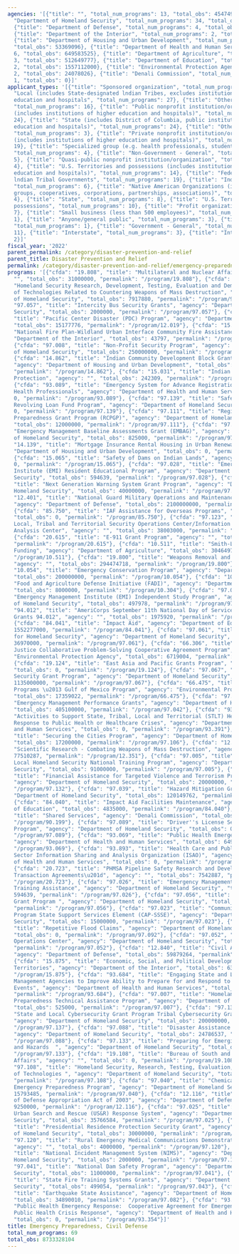 ```yaml
---
agencies: '[{"title": "", "total_num_programs": 13, "total_obs": 454749121}, {"title":
  "Department of Homeland Security", "total_num_programs": 34, "total_obs": 2660185697},
  {"title": "Department of Defense", "total_num_programs": 4, "total_obs": 2184307040},
  {"title": "Department of the Interior", "total_num_programs": 2, "total_obs": 637293822},
  {"title": "Department of Housing and Urban Development", "total_num_programs": 2,
  "total_obs": 53369096}, {"title": "Department of Health and Human Services", "total_num_programs":
  6, "total_obs": 649583525}, {"title": "Department of Agriculture", "total_num_programs":
  3, "total_obs": 512649777}, {"title": "Department of Education", "total_num_programs":
  2, "total_obs": 1557112000}, {"title": "Environmental Protection Agency", "total_num_programs":
  2, "total_obs": 24078026}, {"title": "Denali Commission", "total_num_programs":
  1, "total_obs": 0}]'
applicant_types: '[{"title": "Sponsored organization", "total_num_programs": 4}, {"title":
  "Local (includes State-designated lndian Tribes, excludes institutions of higher
  education and hospitals", "total_num_programs": 27}, {"title": "Other public institution/organization",
  "total_num_programs": 16}, {"title": "Public nonprofit institution/organization
  (includes institutions of higher education and hospitals)", "total_num_programs":
  24}, {"title": "State (includes District of Columbia, public institutions of higher
  education and hospitals)", "total_num_programs": 24}, {"title": "Other private institutions/organizations",
  "total_num_programs": 3}, {"title": "Private nonprofit institution/organization
  (includes institutions of higher education and hospitals)", "total_num_programs":
  19}, {"title": "Specialized group (e.g. health professionals, students, veterans)",
  "total_num_programs": 4}, {"title": "Non-Government - General", "total_num_programs":
  5}, {"title": "Quasi-public nonprofit institution/organization", "total_num_programs":
  4}, {"title": "U.S. Territories and possessions (includes institutions of higher
  education and hospitals)", "total_num_programs": 14}, {"title": "Federally Recognized
  lndian Tribal Governments", "total_num_programs": 19}, {"title": "Individual/Family",
  "total_num_programs": 6}, {"title": "Native American Organizations (includes lndian
  groups, cooperatives, corporations, partnerships, associations)", "total_num_programs":
  4}, {"title": "State", "total_num_programs": 8}, {"title": "U.S. Territories and
  possessions", "total_num_programs": 10}, {"title": "Profit organization", "total_num_programs":
  7}, {"title": "Small business (less than 500 employees)", "total_num_programs":
  1}, {"title": "Anyone/general public", "total_num_programs": 3}, {"title": "Federal",
  "total_num_programs": 1}, {"title": "Government - General", "total_num_programs":
  11}, {"title": "Interstate", "total_num_programs": 3}, {"title": "Intrastate", "total_num_programs":
  2}]'
fiscal_year: '2022'
parent_permalink: /category/disaster-prevention-and-relief
parent_title: Disaster Prevention and Relief
permalink: /category/disaster-prevention-and-relief/emergency-preparedness--civil-defense
programs: '[{"cfda": "19.808", "title": "Multilateral and Nuclear Affairs", "agency":
  "", "total_obs": 31000000, "permalink": "/program/19.808"}, {"cfda": "97.077", "title":
  "Homeland Security Research, Development, Testing, Evaluation and Demonstration
  of Technologies Related to Countering Weapons of Mass Destruction", "agency": "Department
  of Homeland Security", "total_obs": 7917880, "permalink": "/program/97.077"}, {"cfda":
  "97.057", "title": "Intercity Bus Security Grants", "agency": "Department of Homeland
  Security", "total_obs": 2000000, "permalink": "/program/97.057"}, {"cfda": "12.019",
  "title": "Pacific Center Disaster (PDC) Program", "agency": "Department of Defense",
  "total_obs": 15177776, "permalink": "/program/12.019"}, {"cfda": "15.674", "title":
  "National Fire Plan-Wildland Urban Interface Community Fire Assistance", "agency":
  "Department of the Interior", "total_obs": 43797, "permalink": "/program/15.674"},
  {"cfda": "97.008", "title": "Non-Profit Security Program", "agency": "Department
  of Homeland Security", "total_obs": 250000000, "permalink": "/program/97.008"},
  {"cfda": "14.862", "title": "Indian Community Development Block Grant Program",
  "agency": "Department of Housing and Urban Development", "total_obs": 53369096,
  "permalink": "/program/14.862"}, {"cfda": "15.031", "title": "Indian Community Fire
  Protection", "agency": "", "total_obs": 242309, "permalink": "/program/15.031"},
  {"cfda": "93.089", "title": "Emergency System for Advance Registration of Volunteer
  Health Professionals", "agency": "Department of Health and Human Services", "total_obs":
  0, "permalink": "/program/93.089"}, {"cfda": "97.139", "title": "Safeguarding Tomorrow
  Revolving Loan Fund Program", "agency": "Department of Homeland Security", "total_obs":
  0, "permalink": "/program/97.139"}, {"cfda": "97.111", "title": "Regional Catastrophic
  Preparedness Grant Program (RCPGP)", "agency": "Department of Homeland Security",
  "total_obs": 12000000, "permalink": "/program/97.111"}, {"cfda": "97.131", "title":
  "Emergency Management Baseline Assessments Grant (EMBAG)", "agency": "Department
  of Homeland Security", "total_obs": 825000, "permalink": "/program/97.131"}, {"cfda":
  "14.139", "title": "Mortgage Insurance Rental Housing in Urban Renewal Areas", "agency":
  "Department of Housing and Urban Development", "total_obs": 0, "permalink": "/program/14.139"},
  {"cfda": "15.065", "title": "Safety of Dams on Indian Lands", "agency": "", "total_obs":
  0, "permalink": "/program/15.065"}, {"cfda": "97.028", "title": "Emergency Management
  Institute (EMI) Resident Educational Program", "agency": "Department of Homeland
  Security", "total_obs": 594639, "permalink": "/program/97.028"}, {"cfda": "97.138",
  "title": "Next Generation Warning System Grant Program", "agency": "Department of
  Homeland Security", "total_obs": 40000000, "permalink": "/program/97.138"}, {"cfda":
  "12.401", "title": "National Guard Military Operations and Maintenance (O&M) Projects",
  "agency": "Department of Defense", "total_obs": 2100000000, "permalink": "/program/12.401"},
  {"cfda": "85.750", "title": "IAF Assistance for Overseas Programs", "agency": "",
  "total_obs": 0, "permalink": "/program/85.750"}, {"cfda": "97.123", "title": "State,
  Local, Tribal and Territorial Security Operations Center/Information Sharing and
  Analysis Center", "agency": "", "total_obs": 38003000, "permalink": "/program/97.123"},
  {"cfda": "20.615", "title": "E-911 Grant Program", "agency": "", "total_obs": 0,
  "permalink": "/program/20.615"}, {"cfda": "10.511", "title": "Smith-Lever Extension
  Funding", "agency": "Department of Agriculture", "total_obs": 304649777, "permalink":
  "/program/10.511"}, {"cfda": "19.800", "title": "Weapons Removal and Abatement",
  "agency": "", "total_obs": 294474718, "permalink": "/program/19.800"}, {"cfda":
  "10.054", "title": "Emergency Conservation Program", "agency": "Department of Agriculture",
  "total_obs": 200000000, "permalink": "/program/10.054"}, {"cfda": "10.304", "title":
  "Food and Agriculture Defense Initiative (FADI)", "agency": "Department of Agriculture",
  "total_obs": 8000000, "permalink": "/program/10.304"}, {"cfda": "97.027", "title":
  "Emergency Management Institute (EMI) Independent Study Program", "agency": "Department
  of Homeland Security", "total_obs": 497978, "permalink": "/program/97.027"}, {"cfda":
  "94.012", "title": "AmeriCorps September 11th National Day of Service and Remembrance
  Grants 94.012", "agency": "", "total_obs": 1975920, "permalink": "/program/94.012"},
  {"cfda": "84.041", "title": "Impact Aid", "agency": "Department of Education", "total_obs":
  1552277000, "permalink": "/program/84.041"}, {"cfda": "97.061", "title": "Centers
  for Homeland Security", "agency": "Department of Homeland Security", "total_obs":
  36970000, "permalink": "/program/97.061"}, {"cfda": "66.306", "title": "Environmental
  Justice Collaborative Problem-Solving Cooperative Agreement Program", "agency":
  "Environmental Protection Agency", "total_obs": 6719004, "permalink": "/program/66.306"},
  {"cfda": "19.124", "title": "East Asia and Pacific Grants Program", "agency": "",
  "total_obs": 0, "permalink": "/program/19.124"}, {"cfda": "97.067", "title": "Homeland
  Security Grant Program", "agency": "Department of Homeland Security", "total_obs":
  1135000000, "permalink": "/program/97.067"}, {"cfda": "66.475", "title": "Geographic
  Programs \u2013 Gulf of Mexico Program", "agency": "Environmental Protection Agency",
  "total_obs": 17359022, "permalink": "/program/66.475"}, {"cfda": "97.042", "title":
  "Emergency Management Performance Grants", "agency": "Department of Homeland Security",
  "total_obs": 405100000, "permalink": "/program/97.042"}, {"cfda": "93.391", "title":
  "Activities to Support State, Tribal, Local and Territorial (STLT) Health Department
  Response to Public Health or Healthcare Crises", "agency": "Department of Health
  and Human Services", "total_obs": 0, "permalink": "/program/93.391"}, {"cfda": "97.106",
  "title": "Securing the Cities Program", "agency": "Department of Homeland Security",
  "total_obs": 17200000, "permalink": "/program/97.106"}, {"cfda": "12.351", "title":
  "Scientific Research - Combating Weapons of Mass Destruction", "agency": "", "total_obs":
  77510287, "permalink": "/program/12.351"}, {"cfda": "97.005", "title": "State and
  Local Homeland Security National Training Program", "agency": "Department of Homeland
  Security", "total_obs": 91000000, "permalink": "/program/97.005"}, {"cfda": "97.132",
  "title": "Financial Assistance for Targeted Violence and Terrorism Prevention",
  "agency": "Department of Homeland Security", "total_obs": 20000000, "permalink":
  "/program/97.132"}, {"cfda": "97.039", "title": "Hazard Mitigation Grant", "agency":
  "Department of Homeland Security", "total_obs": 120149762, "permalink": "/program/97.039"},
  {"cfda": "84.040", "title": "Impact Aid Facilities Maintenance", "agency": "Department
  of Education", "total_obs": 4835000, "permalink": "/program/84.040"}, {"cfda": "90.199",
  "title": "Shared Services", "agency": "Denali Commission", "total_obs": 0, "permalink":
  "/program/90.199"}, {"cfda": "97.089", "title": "Driver''s License Security Grant
  Program", "agency": "Department of Homeland Security", "total_obs": 0, "permalink":
  "/program/97.089"}, {"cfda": "93.069", "title": "Public Health Emergency Preparedness",
  "agency": "Department of Health and Human Services", "total_obs": 649418525, "permalink":
  "/program/93.069"}, {"cfda": "93.893", "title": "Health Care and Public Health (HPH)
  Sector Information Sharing and Analysis Organization (ISAO)", "agency": "Department
  of Health and Human Services", "total_obs": 0, "permalink": "/program/93.893"},
  {"cfda": "20.723", "title": "PHMSA Pipeline Safety Research and Development \u201cOther
  Transaction Agreements\u201d", "agency": "", "total_obs": 7542887, "permalink":
  "/program/20.723"}, {"cfda": "97.026", "title": "Emergency Management Institute
  Training Assistance", "agency": "Department of Homeland Security", "total_obs":
  594639, "permalink": "/program/97.026"}, {"cfda": "97.056", "title": "Port Security
  Grant Program ", "agency": "Department of Homeland Security", "total_obs": 100000000,
  "permalink": "/program/97.056"}, {"cfda": "97.023", "title": "Community Assistance
  Program State Support Services Element (CAP-SSSE)", "agency": "Department of Homeland
  Security", "total_obs": 15000000, "permalink": "/program/97.023"}, {"cfda": "97.092",
  "title": "Repetitive Flood Claims", "agency": "Department of Homeland Security",
  "total_obs": 0, "permalink": "/program/97.092"}, {"cfda": "97.052", "title": "Emergency
  Operations Center", "agency": "Department of Homeland Security", "total_obs": 49000000,
  "permalink": "/program/97.052"}, {"cfda": "12.840", "title": "Civil Air Patrol Program",
  "agency": "Department of Defense", "total_obs": 59879264, "permalink": "/program/12.840"},
  {"cfda": "15.875", "title": "Economic, Social, and Political Development of the
  Territories", "agency": "Department of the Interior", "total_obs": 637250025, "permalink":
  "/program/15.875"}, {"cfda": "93.684", "title": "Engaging State and Local Emergency
  Management Agencies to Improve Ability to Prepare for and Respond to All - Hazards
  Events", "agency": "Department of Health and Human Services", "total_obs": 165000,
  "permalink": "/program/93.684"}, {"cfda": "97.007", "title": "Homeland Security
  Preparedness Technical Assistance Program", "agency": "Department of Homeland Security",
  "total_obs": 525000, "permalink": "/program/97.007"}, {"cfda": "97.137", "title":
  "State and Local Cybersecurity Grant Program Tribal Cybersecurity Grant Program",
  "agency": "Department of Homeland Security", "total_obs": 200000000, "permalink":
  "/program/97.137"}, {"cfda": "97.088", "title": "Disaster Assistance Projects",
  "agency": "Department of Homeland Security", "total_obs": 24786537, "permalink":
  "/program/97.088"}, {"cfda": "97.133", "title": "Preparing for Emerging Threats
  and Hazards  ", "agency": "Department of Homeland Security", "total_obs": 0, "permalink":
  "/program/97.133"}, {"cfda": "19.108", "title": "Bureau of South and Central Asian
  Affairs", "agency": "", "total_obs": 0, "permalink": "/program/19.108"}, {"cfda":
  "97.108", "title": "Homeland Security, Research, Testing, Evaluation, and Demonstration
  of Technologies ", "agency": "Department of Homeland Security", "total_obs": 1075129,
  "permalink": "/program/97.108"}, {"cfda": "97.040", "title": "Chemical Stockpile
  Emergency Preparedness Program", "agency": "Department of Homeland Security", "total_obs":
  15793485, "permalink": "/program/97.040"}, {"cfda": "12.116", "title": "Department
  of Defense Appropriation Act of 2003", "agency": "Department of Defense", "total_obs":
  9250000, "permalink": "/program/12.116"}, {"cfda": "97.025", "title": "National
  Urban Search and Rescue (US&R) Response System", "agency": "Department of Homeland
  Security", "total_obs": 35766584, "permalink": "/program/97.025"}, {"cfda": "97.134",
  "title": "Presidential Residence Protection Security Grant", "agency": "Department
  of Homeland Security", "total_obs": 30000000, "permalink": "/program/97.134"}, {"cfda":
  "97.120", "title": "Rural Emergency Medical Communications Demonstration Project",
  "agency": "", "total_obs": 4000000, "permalink": "/program/97.120"}, {"cfda": "97.107",
  "title": "National Incident Management System (NIMS)", "agency": "Department of
  Homeland Security", "total_obs": 2000000, "permalink": "/program/97.107"}, {"cfda":
  "97.041", "title": "National Dam Safety Program", "agency": "Department of Homeland
  Security", "total_obs": 11000000, "permalink": "/program/97.041"}, {"cfda": "97.043",
  "title": "State Fire Training Systems Grants", "agency": "Department of Homeland
  Security", "total_obs": 499054, "permalink": "/program/97.043"}, {"cfda": "97.082",
  "title": "Earthquake State Assistance", "agency": "Department of Homeland Security",
  "total_obs": 34890010, "permalink": "/program/97.082"}, {"cfda": "93.354", "title":
  "Public Health Emergency Response:  Cooperative Agreement for Emergency Response:
  Public Health Crisis Response", "agency": "Department of Health and Human Services",
  "total_obs": 0, "permalink": "/program/93.354"}]'
title: Emergency Preparedness, Civil Defense
total_num_programs: 69
total_obs: 8733328104
---
```

